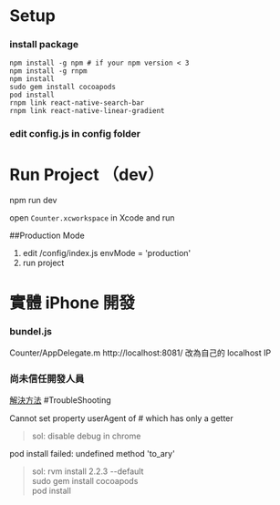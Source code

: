 # Setup

### install package
```
npm install -g npm # if your npm version < 3
npm install -g rnpm
npm install
sudo gem install cocoapods
pod install
rnpm link react-native-search-bar
rnpm link react-native-linear-gradient
```
### edit config.js in config folder


# Run Project （dev）


npm run dev

open `Counter.xcworkspace` in Xcode and run

##Production Mode

1. edit /config/index.js  envMode = 'production'
2. run project


# 實體 iPhone 開發

### bundel.js

Counter/AppDelegate.m
http://localhost:8081/
改為自己的 localhost IP

### 尚未信任開發人員

[解決方法](http://mdsc3c.blogspot.tw/2015/10/ios-9app.html)
#TroubleShooting

Cannot set property userAgent of #<workernavigator> which has only a getter

> sol: disable debug in chrome

pod install failed: undefined method 'to_ary'

> sol: rvm install 2.2.3 --default  
> sudo gem install cocoapods  
> pod install
